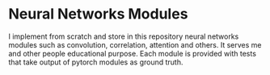 # Neural Networks Modules

I implement from scratch and store in this repository neural networks modules such as convolution, correlation, attention and others. It serves me and other people educational purpose.
Each module is provided with tests that take output of pytorch modules as ground truth.
